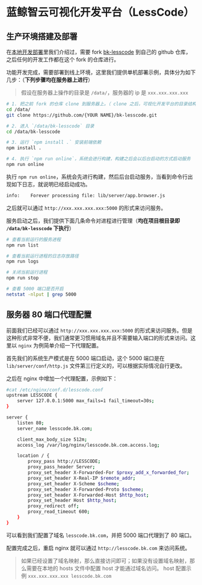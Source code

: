 # 蓝鲸智云可视化开发平台（LessCode）

## 生产环境搭建及部署

<!-- 前面几步与[本地开发部署](./dev_install.md)一致，把代码 clone 到生产环境服务器，然后安装前端依赖。之后执行 `npm run build && npm run online` 即可启动系统。 -->

在[本地开发部署](./dev_install.md)里我们介绍过，需要 fork [bk-lesscode](https://github.com/TencentBlueKing/bk-lesscode) 到自己的 github 仓库，之后任何的开发工作都在这个 fork 的仓库进行。

功能开发完成，需要部署到线上环境，这里我们提供单机部署示例，具体分为如下几步：（**下列步骤均在服务器上进行**）

> 假设在服务器上操作的目录是 `/data/`，服务器的 ip 是 `xxx.xxx.xxx.xxx`

```bash
# 1. 把之前 fork 的仓库 clone 到服务器上。（ clone 之后，可视化开发平台的目录结构应该是 `/data/bk-lesscode`）
cd /data/
git clone https://github.com/{YOUR NAME}/bk-lesscode.git

# 2. 进入 `/data/bk-lesscode` 目录
cd /data/bk-lesscode

# 3. 运行 `npm install .` 安装前端依赖
npm install .

# 4. 执行 `npm run online`，系统会进行构建，构建之后会以后台启动的方式启动服务
npm run online
```

执行 `npm run online`，系统会先进行构建，然后后台启动服务，当看到命令行出现如下日志，就说明已经启动成功。

```bash
info:    Forever processing file: lib/server/app.browser.js
```

之后就可以通过 `http://xxx.xxx.xxx.xxx:5000` 的形式来访问服务。

服务启动之后，我们提供下面几条命令对进程进行管理（**均在项目根目录即 `/data/bk-lesscode` 下执行**）

```bash
# 查看当前运行的服务进程
npm run list

# 查看当前运行进程的日志存放路径
npm run logs

# 关闭当前运行进程
npm run stop

# 查看 5000 端口是否开启
netstat -nlput | grep 5000
```

## 服务器 80 端口代理配置

前面我们已经可以通过 `http://xxx.xxx.xxx.xxx:5000` 的形式来访问服务。但是这种形式非常不便，我们通常更习惯用域名并且不需要输入端口的形式来访问。这里以 `nginx` 为例简单介绍一下代理配置。

首先我们的系统生产模式是在 5000 端口启动，这个 5000 端口是在 `lib/server/conf/http.js` 文件第三行定义的，可以根据实际情况自行更改。

之后在 nginx 中增加一个代理配置，示例如下：

```bash
#cat /etc/nginx/conf.d/lesscode.conf
upstream LESSCODE {
    server 127.0.0.1:5000 max_fails=1 fail_timeout=30s;
}

server {
    listen 80;
    server_name lesscode.bk.com;

    client_max_body_size 512m;
    access_log /var/log/nginx/lesscode.bk.com.access.log;

    location / {
        proxy_pass http://LESSCODE;
        proxy_pass_header Server;
        proxy_set_header X-Forwarded-For $proxy_add_x_forwarded_for;
        proxy_set_header X-Real-IP $remote_addr;
        proxy_set_header X-Scheme $scheme;
        proxy_set_header X-Forwarded-Proto $scheme;
        proxy_set_header X-Forwarded-Host $http_host;
        proxy_set_header Host $http_host;
        proxy_redirect off;
        proxy_read_timeout 600;
    }
}
```

可以看到我们配置了域名 `lesscode.bk.com`，并把 5000 端口代理到了 80 端口。

配置完成之后，重启 nginx 就可以通过 `http://lesscode.bk.com` 来访问系统。

> 如果已经设置了域名映射，那么直接访问即可；如果没有设置域名映射，那么需要在本地的 hosts 文件中配置 host 才能通过域名访问。
> host 配置示例 `xxx.xxx.xxx.xxx lesscode.bk.com`
